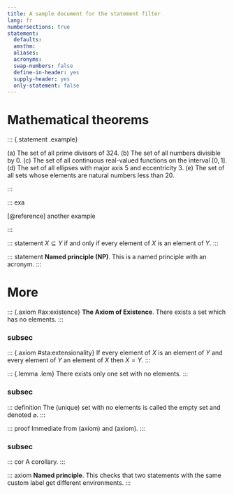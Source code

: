 ```yaml
---
title: A sample document for the statement filter
lang: fr
numbersections: true
statement:
  defaults: 
  amsthm:
  aliases: 
  acronyms:
  swap-numbers: false
  define-in-header: yes
  supply-header: yes
  only-statement: false
---
```


# Mathematical theorems

::: {.statement .example}

(a) The set of all prime divisors of $324$.
(b) The set of all numbers divisible by 0.
(c) The set of all continuous real-valued functions on the interval $[0,1]$.
(d) The set of all ellipses with major axis $5$ and eccentricity $3$.
(e) The set of all sets whose elements are natural numbers less than 20.

:::

::: exa

[@reference] another example

:::

::: statement
$X \subseteq Y$ if and only if every element of $X$ is an element of $Y$. 
:::

::: statement
__Named principle (NP)__. This is a named principle with an acronym.
:::

# More

::: {.axiom #ax:existence}
__The Axiom of Existence__. There exists a set which has no elements.
:::
### subsec

::: {.axiom #sta:extensionality}
If every element of $X$ is an element of $Y$ and every element
of $Y$ an element of $X$ then $X=Y$. 
:::

::: {.lemma .lem}
There exists only one set with no elements.
:::
### subsec

::: definition
The (unique) set with no elements is called the empty set and 
denoted $\varnothing$.
:::

::: proof
Immediate from (axiom) and (axiom).
:::

### subsec

::: cor
A corollary.
:::

::: axiom
__Named principle__. This checks that two statements with the same custom
label get different environments.
:::
